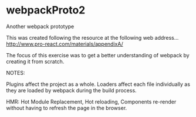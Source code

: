 # webpackProto2
Another webpack prototype


This was created following the resource at the following web address...
http://www.pro-react.com/materials/appendixA/

The focus of this exercise was to get a better understanding of webpack by creating it from scratch.


NOTES:

Plugins affect the project as a whole.
Loaders affect each file individually as they are loaded by webpack during the build process.

HMR:
Hot Module Replacement, Hot reloading, Components re-render without having to refresh the page in the browser.
 
